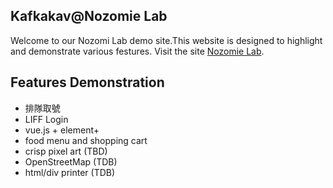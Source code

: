 ## Kafkakav@Nozomie Lab
Welcome to our Nozomi Lab demo site.This website is designed to highlight and demonstrate various festures.
Visit the site [Nozomie Lab](https://kafkakav.github.io/).

## Features Demonstration
* 排隊取號
* LIFF Login
* vue.js + element+
* food menu and shopping cart
* crisp pixel art (TBD)
* OpenStreetMap (TDB)
* html/div printer (TDB)
